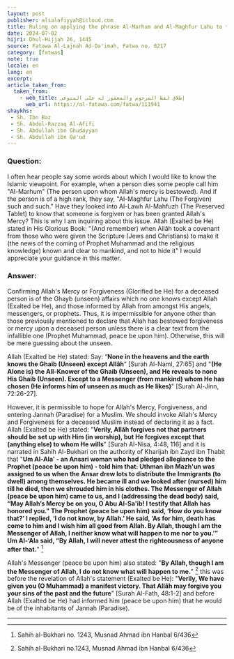 ```yaml
---
layout: post
publisher: alsalafiyyah@icloud.com
title: Ruling on applying the phrase Al-Marhum and Al-Maghfur Lahu to the deceased
date: 2024-07-02
hijri: Dhul-Hijjah 26, 1445
source: Fatawa Al-Lajnah Ad-Da'imah, Fatwa no. 8217
category: [fatwas]
note: true
locale: en
lang: en
excerpt: 
article_taken_from: 
  taken_from:
    - web_title: إطلاق لفظ المرحوم والمغفور له على المتوفى
      web_url: https://al-fatawa.com/fatwa/111941
shaykhs: 
 - Sh. Ibn Baz
 - Sh. Abdul-Razzaq Al-Afifi
 - Sh. Abdullah ibn Ghudayyan
 - Sh. Abdullah ibn Qa'ud
---
```


### Question:
I often hear people say some words about which I would like to know the Islamic viewpoint. For example, when a person dies some people call him "Al-Marhum" (The person upon whom Allah's mercy is bestowed). And if the person is of a high rank, they say, "Al-Maghfur Lahu (The Forgiven) such and such." Have they looked into Al-Lawh Al-Mahfuzh (The Preserved Tablet) to know that someone is forgiven or has been granted Allah's Mercy? This is why I am inquiring about this issue. Allah (Exalted be He) stated in His Glorious Book: "(And remember) when Allâh took a covenant from those who were given the Scripture (Jews and Christians) to make it (the news of the coming of Prophet Muhammad and the religious knowledge) known and clear to mankind, and not to hide it" I would appreciate your guidance in this matter.

### Answer:
Confirming Allah's Mercy or Forgiveness (Glorified be He) for a deceased person is of the Ghayb (unseen) affairs which no one knows except Allah (Exalted be He), and those informed by Allah from amongst His angels, messengers, or prophets. Thus, it is impermissible for anyone other than those previously mentioned to declare that Allah has bestowed forgiveness or mercy upon a deceased person unless there is a clear text from the infallible one (Prophet Muhammad, peace be upon him). Otherwise, this will be mere guessing about the unseen. 

Allah (Exalted be He) stated: Say: “**None in the heavens and the earth knows the Ghaib (Unseen) except Allâh**” [Surah Al-Naml, 27:65] and "**(He Alone is) the All-Knower of the Ghaib (Unseen), and He reveals to none His Ghaib (Unseen). Except to a Messenger (from mankind) whom He has chosen (He informs him of unseen as much as He likes)**" [Surah Al-Jinn, 72:26-27]. 

However, it is permissible to hope for Allah's Mercy, Forgiveness, and entering Jannah (Paradise) for a Muslim. We should invoke Allah's Mercy and Forgiveness for a deceased Muslim instead of declaring it as a fact. Allah (Exalted be He) stated: "**Verily, Allâh forgives not that partners should be set up with Him (in worship), but He forgives except that (anything else) to whom He wills**" [Surah Al-Nisa, 4:48, 116] and it is narrated in Sahih Al-Bukhari on the authority of Kharijah ibn Zayd ibn Thabit that "**Um Al-Ala' - an Ansari woman who had pledged allegiance to the Prophet (peace be upon him) - told him that: Uthman ibn Mazh'un was assigned to us when the Ansar drew lots to distribute the Immigrants (to dwell) among themselves. He became ill and we looked after (nursed) him till he died, then we shrouded him in his clothes. The Messenger of Allah (peace be upon him) came to us, and I (addressing the dead body) said, “May Allah’s Mercy be on you, O Abu Al-Sa'ib! I testify that Allah has honored you." The Prophet (peace be upon him) said, ‘How do you know that?’ I replied, ‘I do not know, by Allah.’ He said, ‘As for him, death has come to him and I wish him all good from Allah. By Allah, though I am the Messenger of Allah, I neither know what will happen to me nor to you.’” Um Al-‘Ala said, “By Allah, I will never attest the righteousness of anyone after that.**" [^1]

Allah's Messenger (peace be upon him) also stated: "**By Allah, though I am the Messenger of Allah, I do not know what will happen to me.**" [^2] this was before the revelation of Allah's statement (Exalted be He): "**Verily, We have given you (O Muhammad) a manifest victory. That Allâh may forgive you your sins of the past and the future**" [Surah Al-Fath, 48:1-2] and before Allah (Exalted be He) had informed him (peace be upon him) that he would be of the inhabitants of Jannah (Paradise). 

---
[^1]: Sahih al-Bukhari no. 1243, Musnad Ahmad ibn Hanbal 6/436
[^2]: Sahih al-Bukhari no.1243, Musnad Ahmad ibn Hanbal 6/436
